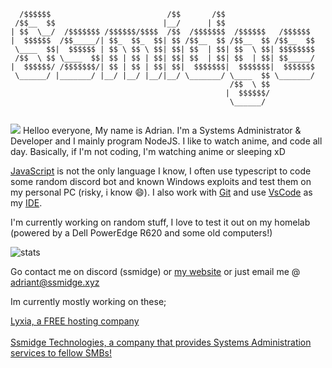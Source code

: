 
```
  /$$$$$$                          /$$       /$$                    
 /$$__  $$                        |__/      | $$                    
| $$  \__/  /$$$$$$$ /$$$$$$/$$$$  /$$  /$$$$$$$  /$$$$$$   /$$$$$$ 
|  $$$$$$  /$$_____/| $$_  $$_  $$| $$ /$$__  $$ /$$__  $$ /$$__  $$
 \____  $$|  $$$$$$ | $$ \ $$ \ $$| $$| $$  | $$| $$  \ $$| $$$$$$$$
 /$$  \ $$ \____  $$| $$ | $$ | $$| $$| $$  | $$| $$  | $$| $$_____/
|  $$$$$$/ /$$$$$$$/| $$ | $$ | $$| $$|  $$$$$$$|  $$$$$$$|  $$$$$$$
 \______/ |_______/ |__/ |__/ |__/|__/ \_______/ \____  $$ \_______/
                                                 /$$  \ $$          
                                                |  $$$$$$/          
                                                 \______/                                                        
              
```
![](https://komarev.com/ghpvc/?username=Ssmidge)
Helloo everyone, My name is Adrian. I'm a Systems Administrator & Developer
and I mainly program NodeJS. I like to watch anime, and code all day.
Basically, if I'm not coding, I'm watching anime or sleeping xD

[JavaScript](https://nodejs.org) is not the only language I know, I often use typescript to code some random discord bot
and known Windows exploits and test them on my personal PC (risky, i know :smile:). I also
work with [Git](https://git-scm.com/) and use [VsCode](https://code.visualstudio.com) as my [IDE](https://en.wikipedia.org/wiki/Integrated_development_environment).

I'm currently working on random stuff, I love to test it out on my homelab (powered by a Dell PowerEdge R620 and some old computers!)

![stats](https://github-readme-stats.vercel.app/api?username=Ssmidge&show_icons=true&hide_border=true&theme=onedark) <br/>

Go contact me on discord (ssmidge) or [my website](https://ssmidge.xyz) or just email me @ adriant@ssmidge.xyz

Im currently mostly working on these;

<a href="https://lyxia.net">
  Lyxia, a FREE hosting company
</a>
<br/><br/>
<a href="https://ssmidge.com">
  Ssmidge Technologies, a company that provides Systems Administration services to fellow SMBs!
</a>
